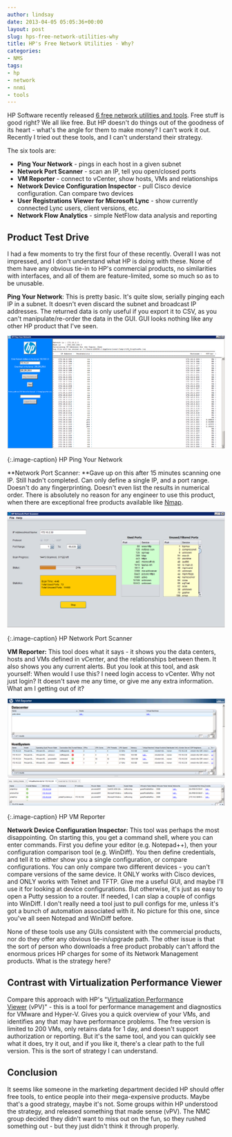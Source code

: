 ```yaml
---
author: lindsay
date: 2013-04-05 05:05:36+00:00
layout: post
slug: hps-free-network-utilities-why
title: HP's Free Network Utilities - Why?
categories:
- NMS
tags:
- hp
- network
- nnmi
- tools
---
```


HP Software recently released [6 free network utilities and tools](http://www8.hp.com/us/en/software-solutions/software.html?compURI=1171412&jumpid=ex_r11374_us/en/large/eb/go_nmc#tab=TAB2). Free stuff is good right? We all like free. But HP doesn't do things out of the goodness of its heart - what's the angle for them to make money? I can't work it out. Recently I tried out these tools, and I can't understand their strategy.

The six tools are:

* **Ping Your Network** - pings in each host in a given subnet
* **Network Port Scanner** - scan an IP, tell you open/closed ports
* **VM Reporter** - connect to vCenter, show hosts, VMs and relationships
* **Network Device Configuration Inspector** - pull Cisco device configuration. Can compare two devices
* **User Registrations Viewer for Microsoft Lync** - show currently connected Lync users, client versions, etc.
* **Network Flow Analytics** - simple NetFlow data analysis and reporting

## Product Test Drive

I had a few moments to try the first four of these recently. Overall I was not impressed, and I don't understand what HP is doing with these. None of them have any obvious tie-in to HP's commercial products, no similarities with interfaces, and all of them are feature-limited, some so much so as to be unusable.

**Ping Your Network**: This is pretty basic. It's quite slow, serially pinging each IP in a subnet. It doesn't even discard the subnet and broadcast IP addresses. The returned data is only useful if you export it to CSV, as you can't manipulate/re-order the data in the GUI. GUI looks nothing like any other HP product that I've seen.

[![HP Ping Your Network](/assets/2013/02/hp_ping_your_net.png)](/assets/2013/02/hp_ping_your_net.png)

{:.image-caption}
HP Ping Your Network

**Network Port Scanner: **Gave up on this after 15 minutes scanning one IP. Still hadn't completed. Can only define a single IP, and a port range. Doesn't do any fingerprinting. Doesn't even list the results in numerical order. There is absolutely no reason for any engineer to use this product, when there are exceptional free products available like [Nmap](http://nmap.org).

[![hp_port_scanner](/assets/2013/02/hp_port_scanner.png)](/assets/2013/02/hp_port_scanner.png)

{:.image-caption}
HP Network Port Scanner

**VM Reporter:** This tool does what it says - it shows you the data centers, hosts and VMs defined in vCenter, and the relationships between them. It also shows you any current alerts. But you look at this tool, and ask yourself: When would I use this? I need login access to vCenter. Why not just login? It doesn't save me any time, or give me any extra information. What am I getting out of it?

[![hp_vm_reporter](/assets/2013/02/hp_vm_reporter.png)](/assets/2013/02/hp_vm_reporter.png)

{:.image-caption}
HP VM Reporter

**Network Device Configuration Inspector:** This tool was perhaps the most disappointing. On starting this, you get a command shell, where you can enter commands. First you define your editor (e.g. Notepad++), then your configuration comparison tool (e.g. WinDiff). You then define credentials, and tell it to either show you a single configuration, or compare configurations. You can only compare two different devices - you can't compare versions of the same device. It ONLY works with Cisco devices, and ONLY works with Telnet and TFTP. Give me a useful GUI, and maybe I'll use it for looking at device configurations. But otherwise, it's just as easy to open a Putty session to a router. If needed, I can slap a couple of configs into WinDiff. I don't really need a tool just to pull configs for me, unless it's got a bunch of automation associated with it. No picture for this one, since you've all seen Notepad and WinDiff before.

None of these tools use any GUIs consistent with the commercial products, nor do they offer any obvious tie-in/upgrade path. The other issue is that the sort of person who downloads a free product probably can't afford the enormous prices HP charges for some of its Network Management products. What is the strategy here?

## Contrast with Virtualization Performance Viewer

Compare this approach with HP's "[Virtualization Performance Viewer](http://www8.hp.com/us/en/software-solutions/software.html?compURI=1270035) (vPV)" - this is a tool for performance management and diagnostics for VMware and Hyper-V. Gives you a quick overview of your VMs, and identifies any that may have performance problems. The free version is limited to 200 VMs, only retains data for 1 day, and doesn't support authorization or reporting. But it's the same tool, and you can quickly see what it does, try it out, and if you like it, there's a clear path to the full version. This is the sort of strategy I can understand.

## Conclusion

It seems like someone in the marketing department decided HP should offer free tools, to entice people into their mega-expensive products. Maybe that's a good strategy, maybe it's not. Some groups within HP understood the strategy, and released something that made sense (vPV). The NMC group decided they didn't want to miss out on the fun, so they rushed something out - but they just didn't think it through properly.
